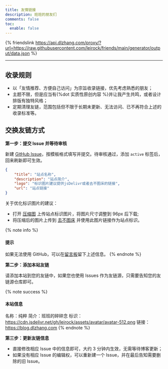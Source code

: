 ```yaml
---
title: 友情链接
description: 班班的朋友们
comments: false
toc:
  enable: false
---
```


{% friendslink https://api.dlzhang.com/proxy/?url=https://raw.githubusercontent.com/leirock/friends/main/generator/output/data.json %}

* * *

## 收录规则

- 以「友情推荐、方便自己访问」为宗旨收录链接，优先考虑熟悉的朋友；
- 主题不限，但是应当有{%dot 实质性原创内容 %}并让我产生共鸣，或者设计排版有独特风格；
- 定期清理友链，范围包括但不限于长期未更新、无法访问、已不再符合上述的收录标准等。

## 交换友链方式

**第一步：提交 Issue 并等待审核**

新建 [GitHub Issue](https://github.com/leirock/friends/issues/)，按模板格式填写并提交。待审核通过，添加 `active` 标签后，回来刷新即可生效。

```json
{
    "title": "站点名称",
    "description": "站点简介",
    "logo": "标识图片建议提供jsDelivr或者去不图床的链接",
    "url": "站点链接"
}
```

关于优化标识图片的建议：

- 打开 [压缩图](https://www.yasuotu.com) 上传站点标识图片，将图片尺寸调整到 96px 后下载;
- 将压缩后的图片上传到 [去不图床](https://7bu.top) 并使用此图片链接作为站点标识。

{% note info %}
#### 提示
如果无法使用 GitHub，可以在[留言板](/guestbook/)留下上述信息。
{% endnote %}

**第二步：添加本站友链**

请添加本站到您的友链中，如果您也使用 Issues 作为友链源，只需要告知您的友链源仓库即可。

{% note success %}
#### 本站信息
名称：纯粹
简介：班班的碎碎念
标识：https://cdn.jsdelivr.net/gh/leirock/assets/avatar/avatar-512.png
链接：https://blog.dlzhang.com
{% endnote %}

**第三步：更新友链信息**

- 直接修改相应 Issue 中的信息即可，大约 3 分钟内生效，无需等待博客更新；
- 如果没有相应 Issue 的编辑权，可以重新建一个 Issue，并在最后告知需要删除的旧 Issue。
